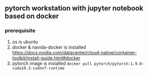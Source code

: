## pytorch workstation with jupyter notebook based on docker 
### prerequisite
1. os is ubuntu 
2. docker & navida-docker is installed
   https://docs.nvidia.com/datacenter/cloud-native/container-toolkit/install-guide.html#docker
3. pytorch image is installed
   `docker pull pytorch/pytorch:1.9.0-cuda10.2-cudnn7-runtime`

